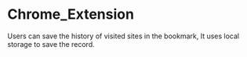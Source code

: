 # Chrome_Extension
  Users can save the history of visited sites in the bookmark, 
  It uses local storage to save the record.
